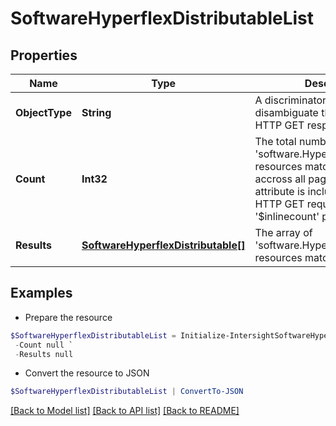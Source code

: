 # SoftwareHyperflexDistributableList
## Properties

Name | Type | Description | Notes
------------ | ------------- | ------------- | -------------
**ObjectType** | **String** | A discriminator value to disambiguate the schema of a HTTP GET response body. | 
**Count** | **Int32** | The total number of &#39;software.HyperflexDistributable&#39; resources matching the request, accross all pages. The &#39;Count&#39; attribute is included when the HTTP GET request includes the &#39;$inlinecount&#39; parameter. | [optional] 
**Results** | [**SoftwareHyperflexDistributable[]**](SoftwareHyperflexDistributable.md) | The array of &#39;software.HyperflexDistributable&#39; resources matching the request. | [optional] 

## Examples

- Prepare the resource
```powershell
$SoftwareHyperflexDistributableList = Initialize-IntersightSoftwareHyperflexDistributableList  -ObjectType null `
 -Count null `
 -Results null
```

- Convert the resource to JSON
```powershell
$SoftwareHyperflexDistributableList | ConvertTo-JSON
```

[[Back to Model list]](../README.md#documentation-for-models) [[Back to API list]](../README.md#documentation-for-api-endpoints) [[Back to README]](../README.md)

